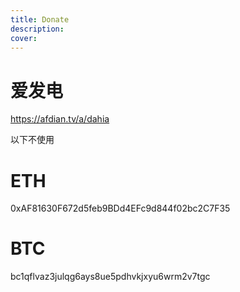 ```yaml
---
title: Donate
description: 
cover: 
---
```

# 爱发电
https://afdian.tv/a/dahia


以下不使用
# ETH 
0xAF81630F672d5feb9BDd4EFc9d844f02bc2C7F35

# BTC
bc1qflvaz3julqg6ays8ue5pdhvkjxyu6wrm2v7tgc

